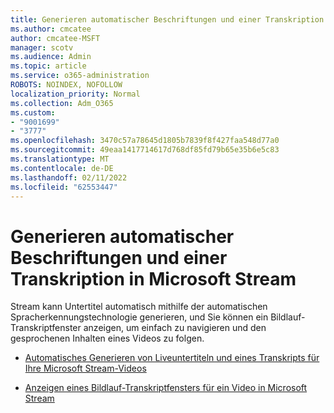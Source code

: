 ```yaml
---
title: Generieren automatischer Beschriftungen und einer Transkription in Microsoft Stream
ms.author: cmcatee
author: cmcatee-MSFT
manager: scotv
ms.audience: Admin
ms.topic: article
ms.service: o365-administration
ROBOTS: NOINDEX, NOFOLLOW
localization_priority: Normal
ms.collection: Adm_O365
ms.custom:
- "9001699"
- "3777"
ms.openlocfilehash: 3470c57a78645d1805b7839f8f427faa548d77a0
ms.sourcegitcommit: 49eaa1417714617d768df85fd79b65e35b6e5c83
ms.translationtype: MT
ms.contentlocale: de-DE
ms.lasthandoff: 02/11/2022
ms.locfileid: "62553447"
---
```

# <a name="generate-automatic-captions-and-a-transcript-in-microsoft-stream"></a>Generieren automatischer Beschriftungen und einer Transkription in Microsoft Stream

Stream kann Untertitel automatisch mithilfe der automatischen Spracherkennungstechnologie generieren, und Sie können ein Bildlauf-Transkriptfenster anzeigen, um einfach zu navigieren und den gesprochenen Inhalten eines Videos zu folgen.

- [Automatisches Generieren von Liveuntertiteln und eines Transkripts für Ihre Microsoft Stream-Videos](https://docs.microsoft.com/stream/portal-autogenerate-captions)

- [Anzeigen eines Bildlauf-Transkriptfensters für ein Video in Microsoft Stream](https://docs.microsoft.com/stream/portal-configure-transcript-mode)
